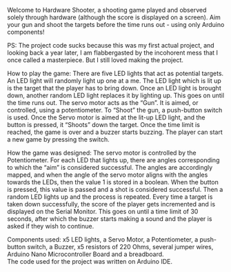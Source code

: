 Welcome to Hardware Shooter, a shooting game played and observed solely through hardware (although the score is displayed on a screen). 
Aim your gun and shoot the targets before the time runs out - using only Arduino components!

PS: The project code sucks because this was my first actual project, and looking back a year later, I am flabbergasted by the incohorent
mess that I once called a masterpiece. But I still loved making the project. 






How to play the game:
There are five LED lights that act as potential targets. An LED light will randomly light up one at a 
me. The LED light which is lit up is the target that the player has to bring down. Once an LED light is 
brought down, another random LED light replaces it by lighting up. This goes on until the time runs 
out. 
The servo motor acts as the “Gun”. It is aimed, or controlled, using a potentiometer. To “Shoot” the 
gun, a push-button switch is used. Once the Servo motor is aimed at the lit-up LED light, and the 
button is pressed, it “Shoots” down the target. Once the time limit is reached, the game is over and a 
buzzer starts buzzing. The player can start a new game by pressing the switch.


How the game was designed:
The servo motor is controlled by the Potentiometer. For each LED that lights up, there are angles 
corresponding to which the “aim” is considered successful. The angles are accordingly mapped, and 
when the angle of the servo motor aligns with the angles towards the LEDs, then the value 1 is 
stored in a boolean. When the button is pressed, this value is passed and a shot is considered 
successful. Then a random LED lights up and the process is repeated. Every time a target is taken 
down successfully, the score of the player gets incremented and is displayed on the Serial Monitor. 
This goes on until a time limit of 30 seconds, after which the buzzer starts making a sound and the 
player is asked if they wish to continue.  

Components used:
x5 LED lights, a Servo Motor, a Potentiometer, a push-button switch, a Buzzer, x5 resistors of 220 
Ohms, several jumper wires, Arduino Nano Microcontroller Board and a breadboard.  
The code used for the project was written on Arduino IDE.   

